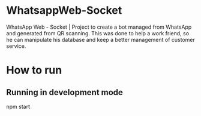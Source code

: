 # WhatsappWeb-Socket
WhatsApp Web - Socket | Project to create a bot managed from WhatsApp and generated from QR scanning. This was done to help a work friend, so he can manipulate his database and keep a better management of customer service.

# How to run

## Running in development mode
npm start

